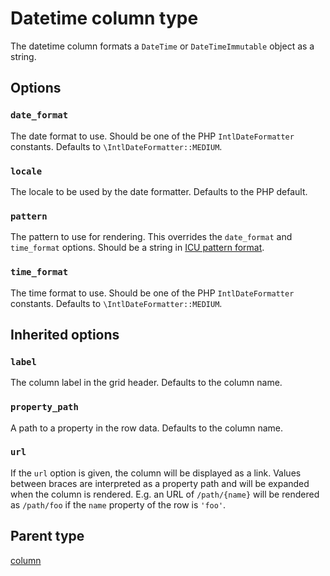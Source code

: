 Datetime column type
====================

The datetime column formats a `DateTime` or `DateTimeImmutable` object as a string.

## Options

### `date_format`

The date format to use. Should be one of the PHP `IntlDateFormatter` constants. Defaults to `\IntlDateFormatter::MEDIUM`.

### `locale`

The locale to be used by the date formatter. Defaults to the PHP default.

### `pattern`

The pattern to use for rendering. This overrides the `date_format` and `time_format` options. Should be a string
in [ICU pattern format](http://userguide.icu-project.org/formatparse/datetime).

### `time_format`

The time format to use. Should be one of the PHP `IntlDateFormatter` constants. Defaults to `\IntlDateFormatter::MEDIUM`.

## Inherited options

### `label`

The column label in the grid header. Defaults to the column name.

### `property_path`

A path to a property in the row data. Defaults to the column name.

### `url`

If the `url` option is given, the column will be displayed as a link. Values between braces are interpreted
as a property path and will be expanded when the column is rendered. E.g. an URL of `/path/{name}` will
be rendered as `/path/foo` if the `name` property of the row is `'foo'`.

## Parent type

[column](column.md)
